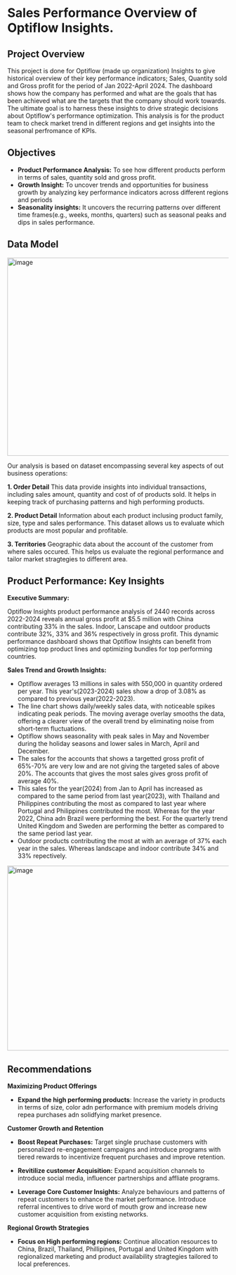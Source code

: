 # Sales Performance Overview of Optiflow Insights.
## Project Overview
This project is done for Optiflow (made up organization) Insights to give historical overview of their key performance indicators; Sales, Quantity sold and Gross profit for the period of Jan 2022-April 2024. The dashboard shows how the company has performed and what are the goals that has been achieved what are the targets that the company should work towards. The ultimate goal is to harness these insights to drive strategic decisions about Optiflow's performance optimization. This analysis is for the product team to check market trend in different regions and get insights into the seasonal perfromance of KPIs.

## Objectives
- **Product Performance Analysis:** To see how different products perform in terms of sales, quantity sold and gross profit.
- **Growth Insight:** To uncover trends and opportunities for business growth by analyzing key performance indicators across different regions and periods
- **Seasonality insights:** It uncovers the recurring patterns over different time frames(e.g., weeks, months, quarters) such as seasonal peaks and dips in sales performance.

## Data Model
  
  <img width="1000" height="450" alt="image" src="https://github.com/user-attachments/assets/215ee6f6-4329-42fe-9842-3d0036537896">


 Our analysis is based on dataset encompassing several key aspects of out business operations:
 
 **1. Order Detail** This data provide insights into individual transactions, including sales amount, quantity and cost of of products sold. It helps in keeping track of purchasing patterns and high performing products.
 
 **2. Product Detail** Information about each product inclusing product family, size, type and sales performance. This dataset allows us to evaluate which products are most popular and profitable.
 
**3. Territories** Geographic data about the account of the customer from where sales occured. This helps us evaluate the regional performance and tailor market stragtegies to different area.

## Product Performance: Key Insights

**Executive Summary:**

Optiflow Insights product performance analysis of 2440 records across 2022-2024 reveals annual gross profit at $5.5 million with China contributing 33% in the sales. Indoor, Lanscape and outdoor products contribute 32%, 33% and 36% respectively in gross profit. This dynamic performance dashboard shows that Optiflow Insights can benefit from optimizing top product lines and optimizing bundles for top performing countries.

**Sales Trend and Growth Insights:**
- Optiflow averages 13 millions in sales with 550,000 in quantity ordered per year. This year's(2023-2024) sales show a drop of 3.08% as compared to previous year(2022-2023).
- The line chart shows daily/weekly sales data, with noticeable spikes indicating peak periods. The moving average overlay smooths the data, offering a clearer view of the overall trend by eliminating noise from short-term fluctuations. 
- Optiflow shows seasonality with peak sales in May and November during the holiday seasons and lower sales in March, April and December.
- The sales for the accounts that shows a targetted gross profit of 65%-70% are very low and are not giving the targeted sales of above 20%. The accounts that gives the most sales gives gross profit of average 40%.
- This sales for the year(2024) from Jan to April has increased as compared to the same period from last year(2023), with Thailand and Philippines contributing the most as compared to last year where Portugal and Philippines contributed the most. Whereas for the year 2022, China adn Brazil were performing the best. For the quarterly trend United Kingdom and Sweden are performing the better as compared to the same period last year. 
- Outdoor products contributing the most at with an average of 37% each year in the sales. Whereas landscape and indoor contribute 34% and 33% repectively.



<img width="1000" height="420" alt="image" src="https://github.com/user-attachments/assets/ae3e4ce1-4f21-4f27-9b06-01186721f2ac">


## Recommendations
**Maximizing Product Offerings** 

- **Expand the high performing products**: Increase the variety in products in terms of size, color adn performance with premium models driving repea purchases adn solidfying market presence.

**Customer Growth and Retention**

- **Boost Repeat Purchases:** Target single pruchase customers with personalized re-engagement campaigns and introduce programs with tiered rewards to incentivize frequent purchases and improve retention.

- **Revitilize customer Acquisition:** Expand acquisition channels to introduce social media, influencer partnerships and affliate programs.
- **Leverage Core Customer Insights:** Analyze behaviours and patterns of repeat customers to enhance the market performance. Introduce referral incentives to drive word of mouth grow and increase new customer acquisition from existing networks.

**Regional Growth Strategies**
- **Focus on High performing regions:** Continue allocation resources to China, Brazil, Thailand, Phillipines, Portugal and United Kingdom with regionalized marketing and product availability stragtegies tailored to local preferences.



 
